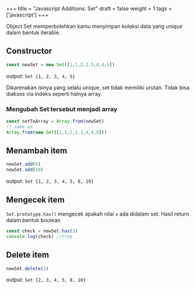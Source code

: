 +++
title = "Javascript Additions: Set"
draft = false
weight = 1
tags = ['javascript']
+++

Object Set memperbolehkan kamu menyimpan koleksi data yang *unique* dalam bentuk iterable.

## Constructor

```js
const newSet = new Set([1,1,2,2,3,4,4,5])
```
output: `Set {1, 2, 3, 4, 5}`

Dikarenakan isinya yang selalu unique, set tidak memiliki urutan. Tidak bisa diakses via indeks seperti halnya array.

### Mengubah Set tersebut menjadi array

```js
const setToArray = Array.from(newSet)
// same as
Array.from(new Set([1,1,2,2,3,4,4,5]))
```

## Menambah item

```js
newSet.add(8)
newSet.add(10)
```

output: `Set {1, 2, 3, 4, 5, 8, 10}`

## Mengecek item

`Set.prototype.has()` mengecek apakah nilai `x` ada didalam set. Hasil return dalam bentuk boolean

```js
const check = newSet.has(3)
console.log(check) //true
```

## Delete item

```js
newSet.delete(1)
```

output: `Set {2, 3, 4, 5, 8, 10}`